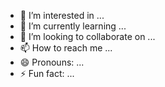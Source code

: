 
- 👀 I’m interested in ...
- 🌱 I’m currently learning ...
- 💞️ I’m looking to collaborate on ...
- 📫 How to reach me ...
- 😄 Pronouns: ...
- ⚡ Fun fact: ...

<!---
nik-itto/nik-itto is a ✨ special ✨ repository because its `README.md` (this file) appears on your GitHub profile.
You can click the Preview link to take a look at your changes.
--->
